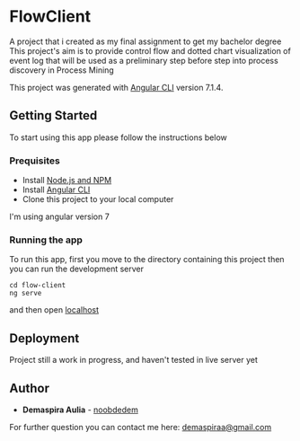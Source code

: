 # FlowClient

A project that i created as my final assignment to get my bachelor degree
This project's aim is to provide control flow and dotted chart visualization of event log that will be used as a preliminary step before step into process discovery in Process Mining 

This project was generated with [Angular CLI](https://github.com/angular/angular-cli) version 7.1.4.

## Getting Started

To start using this app please follow the instructions below

### Prequisites

* Install [Node.js and NPM](https://www.npmjs.com/get-npm)
* Install [Angular CLI](https://angular.io/guide/quickstart)
* Clone this project to your local computer

I'm using angular version 7

### Running the app

To run this app, first you move to the directory containing this project then you can run the development server

```
cd flow-client
ng serve
```

and then open [localhost](http://127.0.0.1:4200)

## Deployment

Project still a work in progress, and haven't tested in live server yet

## Author

* **Demaspira Aulia** - [noobdedem](https://github.com/noobdedem) 

For further question you can contact me here: demaspiraa@gmail.com